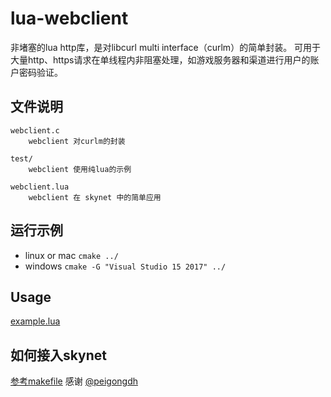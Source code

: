 # lua-webclient

非堵塞的lua http库，是对libcurl multi interface（curlm）的简单封装。
可用于大量http、https请求在单线程内非阻塞处理，如游戏服务器和渠道进行用户的账户密码验证。

## 文件说明

	webclient.c 
		webclient 对curlm的封装
		
	test/
		webclient 使用纯lua的示例

	webclient.lua
		webclient 在 skynet 中的简单应用	

## 运行示例

* linux or mac `cmake ../` 
* windows `cmake -G "Visual Studio 15 2017" ../` 

## Usage

[example.lua](https://github.com/dpull/lua-webclient/blob/master/test/example.lua)
		
## 如何接入skynet

[参考makefile](https://github.com/dpull/lua-webclient/issues/13) 感谢 [@peigongdh](https://github.com/peigongdh) 

